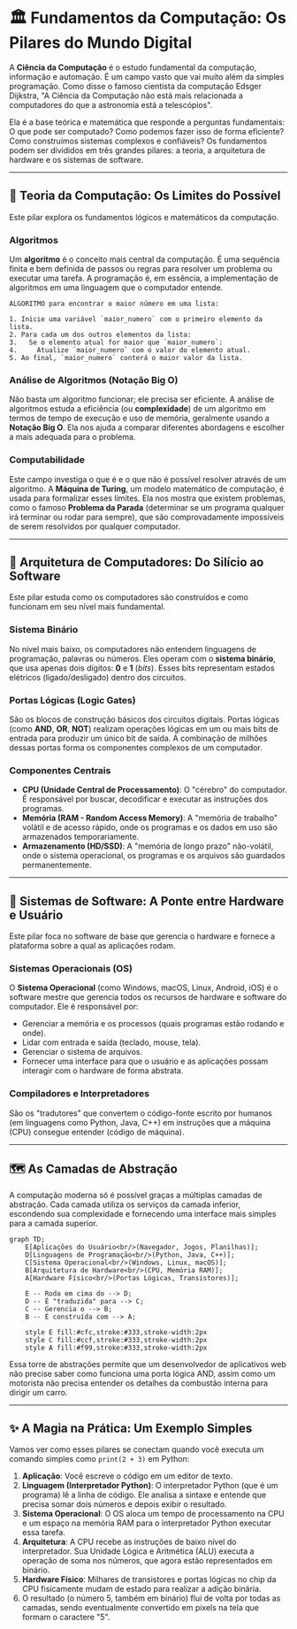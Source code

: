 # 🏛️ Fundamentos da Computação: Os Pilares do Mundo Digital

A **Ciência da Computação** é o estudo fundamental da computação, informação e automação. É um campo vasto que vai muito além da simples programação. Como disse o famoso cientista da computação Edsger Dijkstra, "A Ciência da Computação não está mais relacionada a computadores do que a astronomia está a telescópios".

Ela é a base teórica e matemática que responde a perguntas fundamentais: O que pode ser computado? Como podemos fazer isso de forma eficiente? Como construímos sistemas complexos e confiáveis? Os fundamentos podem ser divididos em três grandes pilares: a teoria, a arquitetura de hardware e os sistemas de software.

-----

## 🧠 Teoria da Computação: Os Limites do Possível

Este pilar explora os fundamentos lógicos e matemáticos da computação.

### Algoritmos

Um **algoritmo** é o conceito mais central da computação. É uma sequência finita e bem definida de passos ou regras para resolver um problema ou executar uma tarefa. A programação é, em essência, a implementação de algoritmos em uma linguagem que o computador entende.

```pseudocode
ALGORITMO para encontrar o maior número em uma lista:

1. Inicie uma variável `maior_numero` com o primeiro elemento da lista.
2. Para cada um dos outros elementos da lista:
3.   Se o elemento atual for maior que `maior_numero`:
4.     Atualize `maior_numero` com o valor do elemento atual.
5. Ao final, `maior_numero` conterá o maior valor da lista.
```

### Análise de Algoritmos (Notação Big O)

Não basta um algoritmo funcionar; ele precisa ser eficiente. A análise de algoritmos estuda a eficiência (ou **complexidade**) de um algoritmo em termos de tempo de execução e uso de memória, geralmente usando a **Notação Big O**. Ela nos ajuda a comparar diferentes abordagens e escolher a mais adequada para o problema.

### Computabilidade

Este campo investiga o que é e o que não é possível resolver através de um algoritmo. A **Máquina de Turing**, um modelo matemático de computação, é usada para formalizar esses limites. Ela nos mostra que existem problemas, como o famoso **Problema da Parada** (determinar se um programa qualquer irá terminar ou rodar para sempre), que são comprovadamente impossíveis de serem resolvidos por qualquer computador.

-----

## 🔩 Arquitetura de Computadores: Do Silício ao Software

Este pilar estuda como os computadores são construídos e como funcionam em seu nível mais fundamental.

### Sistema Binário

No nível mais baixo, os computadores não entendem linguagens de programação, palavras ou números. Eles operam com o **sistema binário**, que usa apenas dois dígitos: **0** e **1** (*bits*). Esses bits representam estados elétricos (ligado/desligado) dentro dos circuitos.

### Portas Lógicas (Logic Gates)

São os blocos de construção básicos dos circuitos digitais. Portas lógicas (como **AND**, **OR**, **NOT**) realizam operações lógicas em um ou mais bits de entrada para produzir um único bit de saída. A combinação de milhões dessas portas forma os componentes complexos de um computador.

### Componentes Centrais

  - **CPU (Unidade Central de Processamento)**: O "cérebro" do computador. É responsável por buscar, decodificar e executar as instruções dos programas.
  - **Memória (RAM - Random Access Memory)**: A "memória de trabalho" volátil e de acesso rápido, onde os programas e os dados em uso são armazenados temporariamente.
  - **Armazenamento (HD/SSD)**: A "memória de longo prazo" não-volátil, onde o sistema operacional, os programas e os arquivos são guardados permanentemente.

-----

## 📜 Sistemas de Software: A Ponte entre Hardware e Usuário

Este pilar foca no software de base que gerencia o hardware e fornece a plataforma sobre a qual as aplicações rodam.

### Sistemas Operacionais (OS)

O **Sistema Operacional** (como Windows, macOS, Linux, Android, iOS) é o software mestre que gerencia todos os recursos de hardware e software do computador. Ele é responsável por:

  - Gerenciar a memória e os processos (quais programas estão rodando e onde).
  - Lidar com entrada e saída (teclado, mouse, tela).
  - Gerenciar o sistema de arquivos.
  - Fornecer uma interface para que o usuário e as aplicações possam interagir com o hardware de forma abstrata.

### Compiladores e Interpretadores

São os "tradutores" que convertem o código-fonte escrito por humanos (em linguagens como Python, Java, C++) em instruções que a máquina (CPU) consegue entender (código de máquina).

-----

## 🗺️ As Camadas de Abstração

A computação moderna só é possível graças a múltiplas camadas de abstração. Cada camada utiliza os serviços da camada inferior, escondendo sua complexidade e fornecendo uma interface mais simples para a camada superior.

```mermaid
graph TD;
    E[Aplicações do Usuário<br/>(Navegador, Jogos, Planilhas)];
    D[Linguagens de Programação<br/>(Python, Java, C++)];
    C[Sistema Operacional<br/>(Windows, Linux, macOS)];
    B[Arquitetura de Hardware<br/>(CPU, Memória RAM)];
    A[Hardware Físico<br/>(Portas Lógicas, Transistores)];

    E -- Roda em cima do --> D;
    D -- É "traduzida" para --> C;
    C -- Gerencia o --> B;
    B -- É construída com --> A;

    style E fill:#cfc,stroke:#333,stroke-width:2px
    style C fill:#ccf,stroke:#333,stroke-width:2px
    style A fill:#f99,stroke:#333,stroke-width:2px
```

Essa torre de abstrações permite que um desenvolvedor de aplicativos web não precise saber como funciona uma porta lógica AND, assim como um motorista não precisa entender os detalhes da combustão interna para dirigir um carro.

-----

## ✨ A Magia na Prática: Um Exemplo Simples

Vamos ver como esses pilares se conectam quando você executa um comando simples como `print(2 + 3)` em Python:

1.  **Aplicação**: Você escreve o código em um editor de texto.
2.  **Linguagem (Interpretador Python)**: O interpretador Python (que é um programa) lê a linha de código. Ele analisa a sintaxe e entende que precisa somar dois números e depois exibir o resultado.
3.  **Sistema Operacional**: O OS aloca um tempo de processamento na CPU e um espaço na memória RAM para o interpretador Python executar essa tarefa.
4.  **Arquitetura**: A CPU recebe as instruções de baixo nível do interpretador. Sua Unidade Lógica e Aritmética (ALU) executa a operação de soma nos números, que agora estão representados em binário.
5.  **Hardware Físico**: Milhares de transistores e portas lógicas no chip da CPU fisicamente mudam de estado para realizar a adição binária.
6.  O resultado (o número 5, também em binário) flui de volta por todas as camadas, sendo eventualmente convertido em pixels na tela que formam o caractere "5".